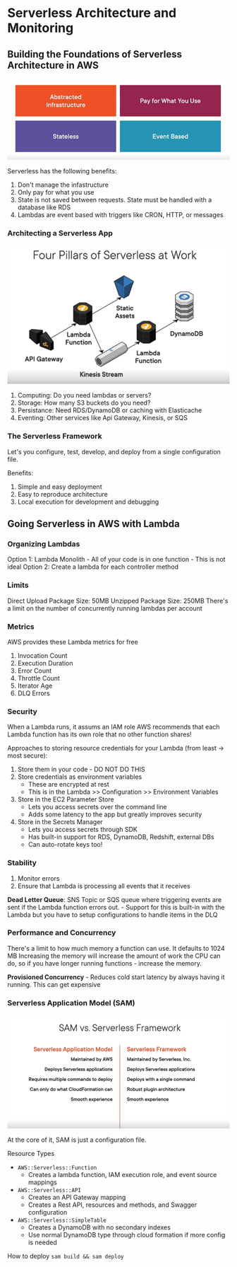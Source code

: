 # Serverless Architecture and Monitoring

## Building the Foundations of Serverless Architecture in AWS

![Serverless Architecture](./images/serverless-architecture-nutshell.png)

Serverless has the following benefits:

1. Don't manage the infastructure
2. Only pay for what you use
3. State is not saved between requests. State must be handled with a database like RDS
4. Lambdas are event based with triggers like CRON, HTTP, or messages

### Architecting a Serverless App

![Four Pillars of Serverless at Work](./images/four-pillars-of-serverless-at-work.png)

1. Computing: Do you need lambdas or servers?
2. Storage: How many S3 buckets do you need?
3. Persistance: Need RDS/DynamoDB or caching with Elasticache
4. Eventing: Other services like Api Gateway, Kinesis, or SQS

### The Serverless Framework

Let's you configure, test, develop, and deploy from a single configuration file. 

Benefits:
1. Simple and easy deployment
2. Easy to reproduce architecture
3. Local execution for development and debugging

## Going Serverless in AWS with Lambda

### Organizing Lambdas

Option 1: Lambda Monolith - All of your code is in one function
    - This is not ideal
Option 2: Create a lambda for each controller method

### Limits

Direct Upload Package Size: 50MB
Unzipped Package Size: 250MB
There's a limit on the number of concurrently running lambdas per account

### Metrics

AWS provides these Lambda metrics for free
1. Invocation Count
2. Execution Duration
3. Error Count
4. Throttle Count
5. Iterator Age
6. DLQ Errors

### Security

When a Lambda runs, it assums an IAM role
AWS recommends that each Lambda function has its own role that no other function shares! 

Approaches to storing resource credentials for your Lambda (from least -> most secure):
1. Store them in your code - DO NOT DO THIS
2. Store credentials as environment variables
    - These are encrypted at rest
    - This is in the Lambda >> Configuration >> Environment Variables
3. Store in the EC2 Parameter Store
    - Lets you access secrets over the command line
    - Adds some latency to the app but greatly improves security
4. Store in the Secrets Manager
    - Lets you access secrets through SDK
    - Has built-in support for RDS, DynamoDB, Redshift, external DBs
    - Can auto-rotate keys too!

### Stability

1. Monitor errors
2. Ensure that Lambda is processing all events that it receives

**Dead Letter Queue**: SNS Topic or SQS queue where triggering events are sent if the Lambda function errors out.
    - Support for this is built-in with the Lambda but you have to setup configurations to handle items in the DLQ

### Performance and Concurrency

There's a limit to how much memory a function can use. It defaults to 1024 MB
Increasing the memory will increase the amount of work the CPU can do, so if you have longer running functions - increase the memory.

**Provisioned Concurrency** - Reduces cold start latency by always having it running. This can get expensive

### Serverless Application Model (SAM)

![SAM vs Serverless Framework](./images/sam-vs-serverless-framework.png)

At the core of it, SAM is just a configuration file.

Resource Types

- `AWS::Serverless::Function`
    - Creates a lambda function, IAM execution role, and event source mappings
- `AWS::Serverless::API`
    - Creates an API Gateway mapping
    - Creates a Rest API, resources and methods, and Swagger configuration
- `AWS::Serverless::SimpleTable`
    - Creates a DynamoDB with no secondary indexes
    - Use normal DynamoDB type through cloud formation if more config is needed

How to deploy
`sam build && sam deploy`
